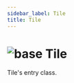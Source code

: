 ```yaml
---
sidebar_label: Tile
title: Tile
---
```


# <img src='/img/wiki/base.png' alt='base' data-tag='env-tag' /> Tile
Tile's entry class.<br/>

